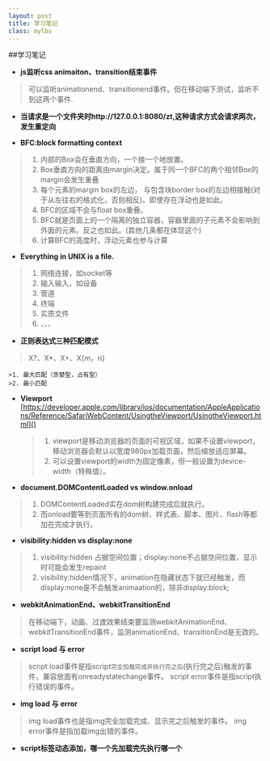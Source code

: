 ```yaml
---
layout: post
title: 学习笔记
class: mylbs
---
```


##学习笔记

+ **js监听css animaiton、transition结束事件**    
>可以监听animationend、transitionend事件。但在移动端下测试，监听不到这两个事件.

+ **当请求是一个文件夹时http://127.0.0.1:8080/zt,这种请求方式会请求两次，发生重定向**

+ **BFC:block formatting context**          
>1. 内部的Box会在垂直方向，一个接一个地放置。
>2. Box垂直方向的距离由margin决定。属于同一个BFC的两个相邻Box的margin会发生重叠
>3. 每个元素的margin box的左边， 与包含块border box的左边相接触(对于从左往右的格式化，否则相反)。即使存在浮动也是如此。
>4. BFC的区域不会与float box重叠。
>5. BFC就是页面上的一个隔离的独立容器，容器里面的子元素不会影响到外面的元素。反之也如此。(其他几条都在体现这个)
>6. 计算BFC的高度时，浮动元素也参与计算

+ **Everything in UNIX is a file.**     
>1. 网络连接，如socket等
>2. 输入输入，如设备
>3. 管道
>4. 终端
>5. 实质文件
>6. 、、、

+ **正则表达式三种匹配模式**   
>X?、X*、X+、X{m，n}    

    >1. 最大匹配（贪婪型，占有型）
    >2. 最小匹配

+ **Viewport**  
[https://developer.apple.com/library/ios/documentation/AppleApplications/Reference/SafariWebContent/UsingtheViewport/UsingtheViewport.html]()   

    >1. viewport是移动浏览器的页面的可视区域，如果不设置viewport，移动浏览器会默认以宽度980px加载页面，然后缩放适应屏幕。
    >2. 可以设置viewport的width为固定像素，但一般设置为device-width（特殊值）。

+ **document.DOMContentLoaded vs window.onload**     
>1. DOMContentLoaded实在dom树构建完成后就执行。
>2. 而onload要等到页面所有的dom树、样式表、脚本、图片、flash等都加在完成才执行。

+ **visibility:hidden vs display:none**     
>1. visibility:hidden 占据空间位置；display:none不占据空间位置，显示时可能会发生repaint
>2. visibility:hidden情况下，animation在隐藏状态下就已经触发，而display:none是不会触发animaation的，除非display:block;

+ **webkitAnimationEnd、webkitTransitionEnd**    
>在移动端下，动画、过渡效果结束要监测webkitAnimationEnd、webkitTransitionEnd事件，监测animationEnd、transitionEnd是无效的。

+ **script load 与 error**    
>script load事件是指script`完全加载完成并执行完之后`(执行完之后)触发的事件，兼容放面有onreadystatechange事件。
>script error事件是指script执行错误的事件。

+ **img load 与 error**     
>img load事件也是指img完全加载完成、显示完之后触发的事件。
>img error事件是指加载img出错的事件。

+ **script标签动态添加，哪一个先加载完先执行哪一个**
